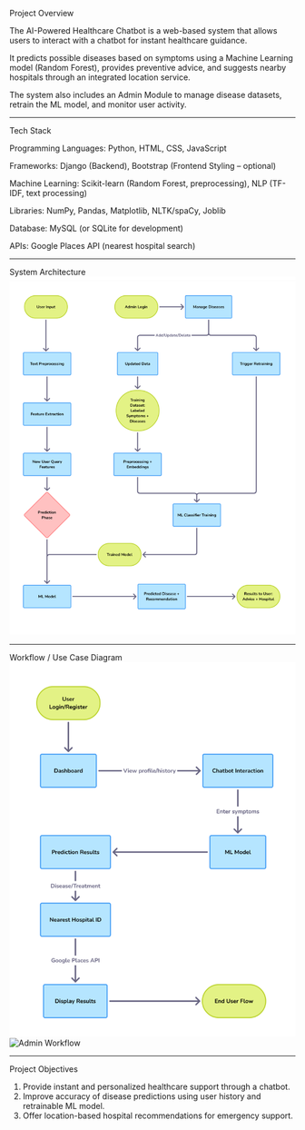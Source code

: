 Project Overview

The AI-Powered Healthcare Chatbot is a web-based system that allows users to interact with a chatbot for instant healthcare guidance.

It predicts possible diseases based on symptoms using a Machine Learning model (Random Forest), provides preventive advice, and suggests nearby hospitals through an integrated location service.

The system also includes an Admin Module to manage disease datasets, retrain the ML model, and monitor user activity.

---

Tech Stack

Programming Languages: Python, HTML, CSS, JavaScript

Frameworks: Django (Backend), Bootstrap (Frontend Styling – optional)

Machine Learning: Scikit-learn (Random Forest, preprocessing), NLP (TF-IDF, text processing)

Libraries: NumPy, Pandas, Matplotlib, NLTK/spaCy, Joblib

Database: MySQL (or SQLite for development)

APIs: Google Places API (nearest hospital search)

---

System Architecture
![System Architecture](docs/Healthcare%20Chatbot%20System%20Flowchart.png)

---

Workflow / Use Case Diagram
![User Workflow](docs/AI%20Healthcare%20Chatbot%20System%20Workflow%20(user).png)  
![Admin Workflow](docs/AI%20Healthcare%20Chatbot%20System%20Workflow%20(Admin).png)


---

Project Objectives

1.  Provide instant and personalized healthcare support through a chatbot.
2.  Improve accuracy of disease predictions using user history and retrainable ML model.
3.  Offer location-based hospital recommendations for emergency support.


